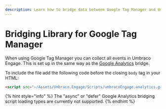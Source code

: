 ```yaml
---
description: Learn how to bridge data between Google Tag Manager and Umbraco Engage.
---
```


# Bridging Library for Google Tag Manager

When using Google Tag Manager you can collect all events in Umbraco Engage. This is set up in the same way as the [Google Analytics](bridging-library-for-google-analytics.md) bridge.

To include the file add the following code before the closing `body` tag in your HTML:

```html
<script src="~/Assets/Umbraco.Engage/Scripts/umbracoEngage.analytics.ga4-bridge.min.js"></script>
```

{% hint style="info" %}
The "async" or "defer" Google Analytics bridging script loading types are currently not supported.
{% endhint %}
